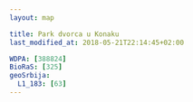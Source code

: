 ```yaml
---
layout: map

title: Park dvorca u Konaku
last_modified_at: 2018-05-21T22:14:45+02:00

WDPA: [388824]
BioRaS: [325]
geoSrbija:
  L1_183: [63]
---
```

